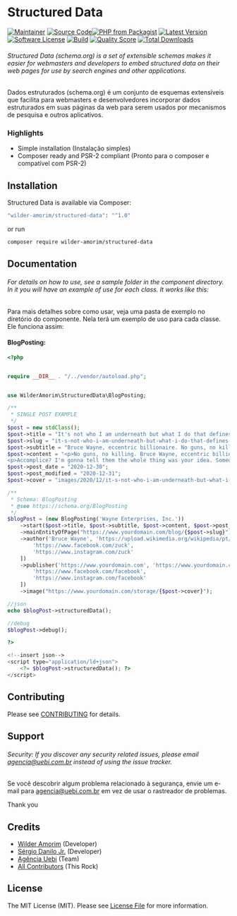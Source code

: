 # Structured Data

[![Maintainer](http://img.shields.io/badge/maintainer-@wilder-amorim-blue.svg?style=flat-square)](https://twitter.com/WilderAmorim)
[![Source Code](http://img.shields.io/badge/source-wilder-amorim/structured-data-blue.svg?style=flat-square)](https://github.com/wilder-amorim/structured-data)[![PHP from Packagist](https://img.shields.io/packagist/php-v/wilder-amorim/structured-data.svg?style=flat-square)](https://packagist.org/packages/wilder-amorim/structured-data)
[![Latest Version](https://img.shields.io/github/release/wilder-amorim/structured-data.svg?style=flat-square)](https://github.com/wilder-amorim/structured-data/releases)
[![Software License](https://img.shields.io/badge/license-MIT-brightgreen.svg?style=flat-square)](LICENSE)
[![Build](https://img.shields.io/scrutinizer/build/g/wilder-amorim/structured-data.svg?style=flat-square)](https://scrutinizer-ci.com/g/wilder-amorim/structured-data)
[![Quality Score](https://img.shields.io/scrutinizer/g/wilder-amorim/structured-data.svg?style=flat-square)](https://scrutinizer-ci.com/g/wilder-amorim/structured-data)
[![Total Downloads](https://img.shields.io/packagist/dt/wilder-amorim/structured-data.svg?style=flat-square)](https://packagist.org/packages/cwilder-amorim/structured-data)

###### Structured Data (schema.org) is a set of extensible schemas makes it easier for webmasters and developers to embed  structured data on their web pages for use by search engines and other applications.

Dados estruturados (schema.org) é um conjunto de esquemas extensíveis que facilita para webmasters e desenvolvedores incorporar dados estruturados em suas páginas da web para serem usados por mecanismos de pesquisa e outros aplicativos.

### Highlights

- Simple installation (Instalação simples)
- Composer ready and PSR-2 compliant (Pronto para o composer e compatível com PSR-2)

## Installation

Structured Data is available via Composer:

```bash
"wilder-amorim/structured-data": "^1.0"
```

or run

```bash
composer require wilder-amorim/structured-data
```

## Documentation

###### For details on how to use, see a sample folder in the component directory. In it you will have an example of use for each class. It works like this:

Para mais detalhes sobre como usar, veja uma pasta de exemplo no diretório do componente. Nela terá um exemplo de uso para cada classe. Ele funciona assim:

#### BlogPosting:

```php
<?php


require __DIR__ . "/../vendor/autoload.php";


use WilderAmorim\StructuredData\BlogPosting;

/**
 * SINGLE POST EXAMPLE
 */
$post = new stdClass();
$post->title = "It's not who I am underneath but what I do that defines me.";
$post->slug = "it-s-not-who-i-am-underneath-but-what-i-do-that-defines-me";
$post->subtitle = "Bruce Wayne, eccentric billionaire. No guns, no killing. Swear to me! I'm Batman";
$post->content = "<p>No guns, no killing. Bruce Wayne, eccentric billionaire. Hero can be anyone. Even a man knowing something as simple and reassuring as putting a coat around a young boy shoulders to let him know the world hadn't ended.</p>
<p>Accomplice? I'm gonna tell them the whole thing was your idea. Someone like you. Someone who'll rattle the cages. I'll be standing where l belong. Between you and the peopIe of Gotham. It's not who I am underneath but what I do that defines me.</p>";
$post->post_date = "2020-12-30";
$post->post_modified = "2020-12-31";
$post->cover = "images/2020/12/it-s-not-who-i-am-underneath-but-what-i-do-that-defines-me.jpg";

/**
 * Schema: BlogPosting
 * @see https://schema.org/BlogPosting
 */
$blogPost = (new BlogPosting('Wayne Enterprises, Inc.'))
    ->start($post->title, $post->subtitle, $post->content, $post->post_date, $post->post_modified)
    ->mainEntityOfPage("https://www.yourdomain.com/blog/{$post->slug}")
    ->author('Bruce Wayne', 'https://upload.wikimedia.org/wikipedia/pt/4/46/Bruce_Wayne_06.jpg', [
        'https://www.facebook.com/zuck',
        'https://www.instagram.com/zuck'
    ])
    ->publisher('https://www.yourdomain.com', 'https://www.yourdomain.com/logo.png', [
        'https://www.facebook.com/facebook',
        'https://www.instagram.com/facebook'
    ])
    ->image("https://www.yourdomain.com/storage/{$post->cover}");

//json
echo $blogPost->structuredData();

//debug
$blogPost->debug();

?>

<!--insert json-->
<script type="application/ld+json">
    <?= $blogPost->structuredData(); ?>
</script>
```

## Contributing

Please see [CONTRIBUTING](https://github.com/wilder-amorim/structured-data/blob/master/CONTRIBUTING.md) for details.

## Support

###### Security: If you discover any security related issues, please email agencia@uebi.com.br instead of using the issue tracker.

Se você descobrir algum problema relacionado à segurança, envie um e-mail para agencia@uebi.com.br em vez de usar o rastreador de problemas.

Thank you

## Credits

- [Wilder Amorim](https://github.com/wilder-amorim) (Developer)
- [Sérgio Danilo Jr.](https://github.com/sergiodanilojr) (Developer)
- [Agência Uebi](https://www.uebi.com.br) (Team)
- [All Contributors](https://github.com/wilder-amorim/structured-data/contributors) (This Rock)

## License

The MIT License (MIT). Please see [License File](https://github.com/wilder-amorim/structured-data/blob/master/LICENSE) for more information.